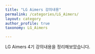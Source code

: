 ```yaml
---
title: "LG Aimers 강의내용"
permalink: /categories/LG_Aimers/
layout: category
author_profile: true
taxonomy: LG_Aimers

---
```


LG Aimers 4기 강의내용을 정리해보았습니다.
